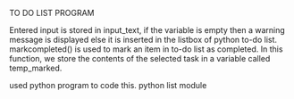 TO DO LIST PROGRAM 

Entered input is stored in input_text, if the variable is empty then a warning message is displayed else it is inserted in the listbox of python to-do list. markcompleted() is used to mark an item in to-do list as completed. In this function, we store the contents of the selected task in a variable called temp_marked.

used python program to code this.
python list module 
